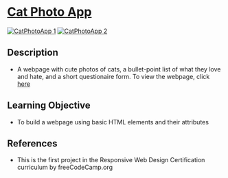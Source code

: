 # [Cat Photo App](https://vincentz-42.github.io/freecodecamp/CatPhotoApp/)

[![CatPhotoApp 1](CatPhotoApp1)](#)
[![CatPhotoApp 2](CatPhotoApp2)](#)

## Description
* A webpage with cute photos of cats, a bullet-point list of what they love and hate, and a short questionaire form. To view the webpage, click <a href="https://vincentz-42.github.io/freecodecamp/CatPhotoApp/" target="_blank">here</a>


## Learning Objective
* To build a webpage using basic HTML elements and their attributes

## References
* This is the first project in the Responsive Web Design Certification curriculum by freeCodeCamp.org

